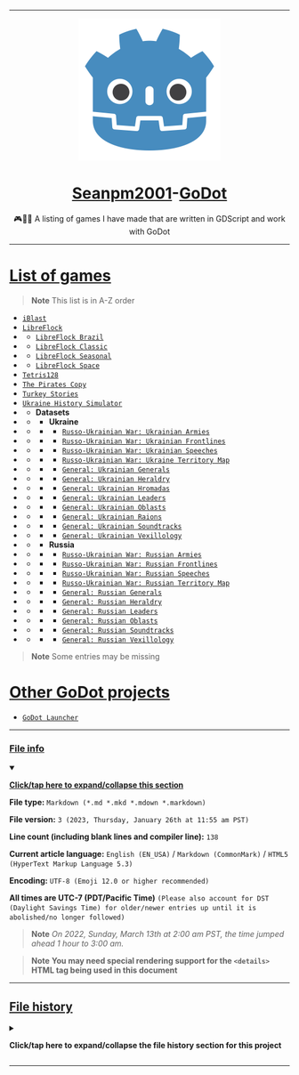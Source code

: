 
***

<div align="center">
    <img alt="GoDot logo failed to load. Click/tap here to attempt to view it" src="/Godot_icon.svg" width="256" height="256" class="center"/>
    <H1><a href="https://github.com/seanpm2001/">Seanpm2001</a>-<a href="https://godotengine.org/">GoDot</a></H1>
    <p>🎮️💠️📑️ A listing of games I have made that are written in GDScript and work with GoDot</p>
</div>

***

# [List of games](#List-of-games)

> **Note** This list is in A-Z order

- [`iBlast`](https://github.com/seanpm2001/iBlast/)
- [`LibreFlock`](https://github.com/seanpm2001/LibreFlock/)
- - [`LibreFlock Brazil`](https://github.com/seanpm2001/LibreFlock_Brazil/)
- - [`LibreFlock Classic`](https://github.com/seanpm2001/LibreFlock_Classic/)
- - [`LibreFlock Seasonal`](https://github.com/seanpm2001/LibreFlock_Seasonal/)
- - [`LibreFlock Space`](https://github.com/seanpm2001/LibreFlock_Space/)
- [`Tetris128`](https://github.com/seanpm2001/Tetris128/)
- [`The Pirates Copy`](https://github.com/seanpm2001/The-Pirates-Copy/)
- [`Turkey Stories`](https://github.com/seanpm2001/Turkey-Stories/)
- [`Ukraine History Simulator`](https://github.com/seanpm2001/Ukraine-History-Simulator/)
- - **Datasets**
- - - **Ukraine**
- - - - [`Russo-Ukrainian War: Ukrainian Armies`](https://github.com/seanpm2001/UHS_DataSets_RussoUkrainianWar_Armies_Ukraine/)
- - - - [`Russo-Ukrainian War: Ukrainian Frontlines`](https://github.com/seanpm2001/UHS_DataSets_RussoUkrainianWar_UkraineFrontlinesMap/)
- - - - [`Russo-Ukrainian War: Ukrainian Speeches`](https://github.com/seanpm2001/UHS_DataSets_RussoUkrainianWar_UkrainianSpeeches/)
- - - - [`Russo-Ukrainian War: Ukraine Territory Map`](https://github.com/seanpm2001/UHS_DataSets_RussoUkrainianWar_UkraineTerritoryMap/)
- - - - [`General: Ukrainian Generals`](https://github.com/seanpm2001/UHS_DataSets_Generals_Ukraine/)
- - - - [`General: Ukrainian Heraldry`](https://github.com/seanpm2001/UHS_DataSets_Heraldry_Ukraine/)
- - - - [`General: Ukrainian Hromadas`](https://github.com/seanpm2001/UHS_DataSets_Hromadas_Ukraine/)
- - - - [`General: Ukrainian Leaders`](https://github.com/seanpm2001/UHS_DataSets_Leaders_Ukraine/)
- - - - [`General: Ukrainian Oblasts`](https://github.com/seanpm2001/UHS_DataSets_Oblasts_Ukraine/)
- - - - [`General: Ukrainian Raions`](https://github.com/seanpm2001/UHS_DataSets_Raions_Ukraine/)
- - - - [`General: Ukrainian Soundtracks`](https://github.com/seanpm2001/UHS_DataSets_Soundtracks_Ukraine/)
- - - - [`General: Ukrainian Vexillology`](https://github.com/seanpm2001/UHS_DataSets_Vexillology_Ukraine/)
- - - **Russia**
- - - - [`Russo-Ukrainian War: Russian Armies`](https://github.com/seanpm2001/UHS_DataSets_RussoUkrainianWar_Armies_Russia/)
- - - - [`Russo-Ukrainian War: Russian Frontlines`](https://github.com/seanpm2001/UHS_DataSets_RussoUkrainianWar_RussiaFrontlinesMap/)
- - - - [`Russo-Ukrainian War: Russian Speeches`](https://github.com/seanpm2001/UHS_DataSets_RussoUkrainianWar_RussianSpeeches/)
- - - - [`Russo-Ukrainian War: Russian Territory Map`](https://github.com/seanpm2001/UHS_DataSets_RussoUkrainianWar_RussiaTerritoryMap/)
- - - - [`General: Russian Generals`](https://github.com/seanpm2001/UHS_DataSets_Generals_Russia/)
- - - - [`General: Russian Heraldry`](https://github.com/seanpm2001/UHS_DataSets_Heraldry_Russia/)
- - - - [`General: Russian Leaders`](https://github.com/seanpm2001/UHS_DataSets_Leaders_Russia/)
- - - - [`General: Russian Oblasts`](https://github.com/seanpm2001/UHS_DataSets_Oblasts_Russia/)
- - - - [`General: Russian Soundtracks`](https://github.com/seanpm2001/UHS_DataSets_Soundtracks_Russia/)
- - - - [`General: Russian Vexillology`](https://github.com/seanpm2001/UHS_DataSets_Vexillology_Russia/)

> **Note** Some entries may be missing

# [Other GoDot projects](#Other-GoDot-projects)

- [`GoDot Launcher`](https://github.com/seanpm2001/GoDot_Launcher/)

***

### [File info](#File-info)

<details open><summary><p lang="en"><b><u>Click/tap here to expand/collapse this section</u></b></p></summary>

**File type:** `Markdown (*.md *.mkd *.mdown *.markdown)`

**File version:** `3 (2023, Thursday, January 26th at 11:55 am PST)`

**Line count (including blank lines and compiler line):** `138`

**Current article language:** `English (EN_USA)` / `Markdown (CommonMark)` / `HTML5 (HyperText Markup Language 5.3)`

**Encoding:** `UTF-8 (Emoji 12.0 or higher recommended)`

**All times are UTC-7 (PDT/Pacific Time)** `(Please also account for DST (Daylight Savings Time) for older/newer entries up until it is abolished/no longer followed)`

> **Note** _On 2022, Sunday, March 13th at 2:00 am PST, the time jumped ahead 1 hour to 3:00 am._

> **Note** **You may need special rendering support for the `<details>` HTML tag being used in this document**

</details>

***

## [File history](#File-history)

<details><summary><p lang="en"><b>Click/tap here to expand/collapse the file history section for this project</b></p></summary>

<details><summary><p lang="en"><b>Version 1 (2023, Wednesday, January 25th at 12:35 pm PST)</b></p></summary>

**This version was made by:** [`@seanpm2001`](https://github.com/seanpm2001/)

> **Changes:**

- [x] Started the file
- [x] Added the title section
- [x] Added the `List of games` section
- [x] Added the `Other GoDot projects` section
- [x] Added the `File version` stamp
- [ ] No other changes in version 1

</details>

<details><summary><p lang="en"><b>Version 2 (2023, Wednesday, January 25th at 12:49 pm PST)</b></p></summary>

**This version was made by:** [`@seanpm2001`](https://github.com/seanpm2001/)

> **Changes:**

- [x] Updated the `List of games` section
- [x] Updated the `File version` stamp
- [ ] No other changes in version 2

</details>

<details><summary><p lang="en"><b>Version 3 (2023, Thursday, January 26th at 11:55 am PST)</b></p></summary>

**This version was made by:** [`@seanpm2001`](https://github.com/seanpm2001/)

> **Changes:**

- [x] Updated the `List of games` section
- [x] Removed the `File version` stamp in favor of the `file info` section
- [x] Added the `file info` section
- - [x] Added the version number
- - [x] Added the version date
- - [x] Added the line count
- [x] Added the `file history` section
- - [x] Added an entry for version 1
- - [x] Added an entry for version 2
- - [x] Added an entry for version 3
- [ ] No other changes in version 3

</details>

</details>

***
